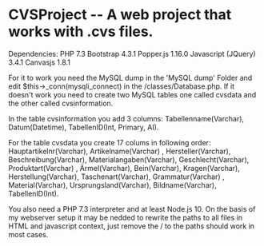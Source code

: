 # CVSProject -- A web project that works with .cvs files.

Dependencies:
PHP 7.3
Bootstrap 4.3.1
Popper.js 1.16.0
Javascript (JQuery) 3.4.1
Canvasjs 1.8.1

For it to work you need the MySQL dump in the 'MySQL dump' Folder and edit $this->_conn(mysqli_connect) in the 
/classes/Database.php. If it doesn't work you need to create two MySQL tables one called cvsdata and the other 
called cvsinformation.

In the table cvsinformation you add 3 columns: Tabellenname(Varchar), Datum(Datetime), TabellenID(Int, Primary, AI).

For the table cvsdata you create 17 colums in following order:  Hauptartikelnr(Varchar), Artikelname(Varchar)
, Hersteller(Varchar), Beschreibung(Varchar), Materialangaben(Varchar), Geschlecht(Varchar), Produktart(Varchar)
, Ärmel(Varchar), Bein(Varchar), Kragen(Varchar), Herstellung(Varchar), Taschenart(Varchar), Grammatur(Varchar)
, Material(Varchar), Ursprungsland(Varchar), Bildname(Varchar), TabellenID(Int).

You also need a PHP 7.3 interpreter and at least Node.js 10. On the basis of my webserver setup it may be nedded to 
rewrite the paths to all files in HTML and javascript context, just remove the / to the paths should work in most cases.
